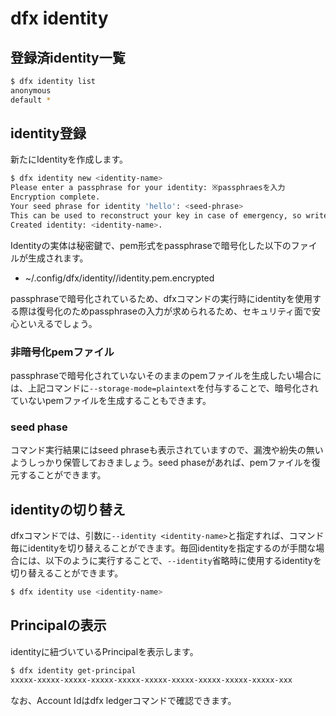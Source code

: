 # dfx identity


## 登録済identity一覧

```bash
$ dfx identity list
anonymous
default *
```

## identity登録

新たにIdentityを作成します。

```bash
$ dfx identity new <identity-name>
Please enter a passphrase for your identity: ※passphraesを入力
Encryption complete.
Your seed phrase for identity 'hello': <seed-phrase>
This can be used to reconstruct your key in case of emergency, so write it down in a safe place.
Created identity: <identity-name>.
```

Identityの実体は秘密鍵で、pem形式をpassphraseで暗号化した以下のファイルが生成されます。

- ~/.config/dfx/identity/<identity-name>/identity.pem.encrypted 

passphraseで暗号化されているため、dfxコマンドの実行時にidentityを使用する際は復号化のためpassphraseの入力が求められるため、セキュリティ面で安心といえるでしょう。

### 非暗号化pemファイル

passphraseで暗号化されていないそのままのpemファイルを生成したい場合には、上記コマンドに`--storage-mode=plaintext`を付与することで、暗号化されていないpemファイルを生成することもできます。

### seed phase

コマンド実行結果にはseed phraseも表示されていますので、漏洩や紛失の無いようしっかり保管しておきましょう。seed phaseがあれば、pemファイルを復元することができます。

## identityの切り替え

dfxコマンドでは、引数に`--identity <identity-name>`と指定すれば、コマンド毎にidentityを切り替えることができます。毎回identityを指定するのが手間な場合には、以下のように実行することで、`--identity`省略時に使用するidentityを切り替えることができます。

```bash
$ dfx identity use <identity-name>
```

## Principalの表示

identityに紐づいているPrincipalを表示します。

```bash
$ dfx identity get-principal
xxxxx-xxxxx-xxxxx-xxxxx-xxxxx-xxxxx-xxxxx-xxxxx-xxxxx-xxxxx-xxx
```

なお、Account Idはdfx ledgerコマンドで確認できます。
